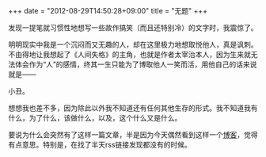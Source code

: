 +++
date = "2012-08-29T14:50:28+09:00"
title = "无题"
+++

发现一提笔就习惯性地想写一些故作搞笑（而且还特别冷）的文字时，我震惊了。





明明现实中我是一个沉闷而又无趣的人，却在这里极力地想取悦他人，真是讽刺。不由得地让我想起了《人间失格》的主角，也就是作者太宰治本人，因为生来就无法体会作为“人”的感情，终其一生只能为了博取他人一笑而活，用他自己的话来说就是——





小丑。





想想我也差不多，因为除此以外我不知道还有任何其他生存的形式。我不知道我有什么，为了什么，该做什么，以及，这个什么又是什么。





要说为什么会突然有了这样一篇文章，半是因为今天偶然看到这样一个[博客](http://blog.liulonnie.net/)，觉得有点意思。特别是，在找了半天rss链接发现都没有的时候。
